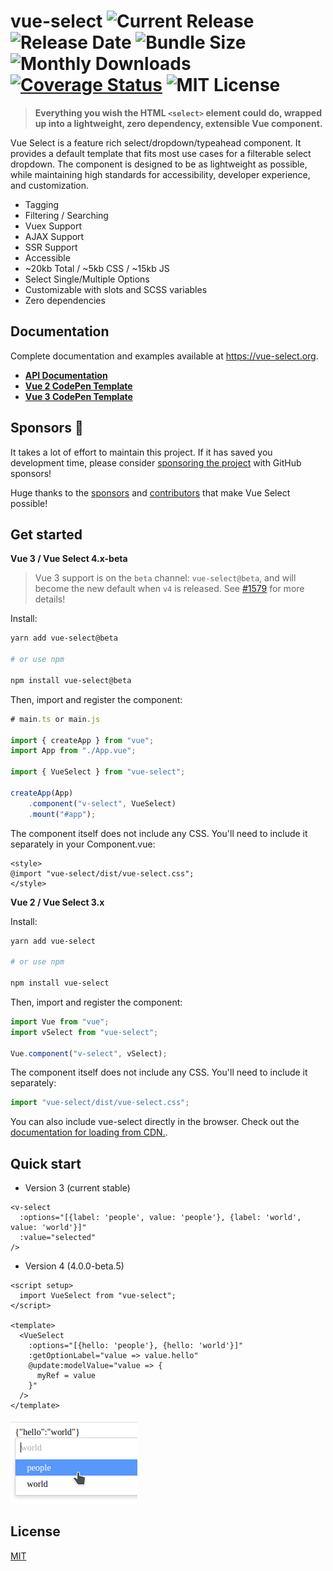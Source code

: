 # vue-select ![Current Release](https://img.shields.io/github/release/sagalbot/vue-select.svg?style=flat-square) ![Release Date](https://img.shields.io/github/release-date/sagalbot/vue-select?style=flat-square) ![Bundle Size](https://flat.badgen.net/bundlephobia/min/vue-select) ![Monthly Downloads](https://img.shields.io/npm/dm/vue-select.svg?style=flat-square) [![Coverage Status](https://coveralls.io/repos/github/sagalbot/vue-select/badge.svg?branch=master)](https://coveralls.io/github/sagalbot/vue-select?branch=master) ![MIT License](https://img.shields.io/github/license/sagalbot/vue-select.svg?style=flat-square)

> **Everything you wish the HTML `<select>` element could do, wrapped up into a lightweight, zero
> dependency, extensible Vue component.**

Vue Select is a feature rich select/dropdown/typeahead component. It provides a default
template that fits most use cases for a filterable select dropdown. The component is designed to be as
lightweight as possible, while maintaining high standards for accessibility,
developer experience, and customization.

- Tagging
- Filtering / Searching
- Vuex Support
- AJAX Support
- SSR Support
- Accessible
- ~20kb Total / ~5kb CSS / ~15kb JS
- Select Single/Multiple Options
- Customizable with slots and SCSS variables
- Zero dependencies

## Documentation

Complete documentation and examples available at https://vue-select.org.

- **[API Documentation](https://vue-select.org)**
- **[Vue 2 CodePen Template](https://codepen.io/pen?template=VwdrdzG)**
- **[Vue 3 CodePen Template](https://codepen.io/pen?template=NpwrQO)**

## Sponsors :tada:

It takes a lot of effort to maintain this project. If it has saved you development time, please consider [sponsoring the project](https://github.com/sponsors/sagalbot)
with GitHub sponsors!

Huge thanks to the [sponsors](https://github.com/sponsors/sagalbot) and [contributors](https://github.com/sagalbot/vue-select/graphs/contributors) that make Vue Select possible!

## Get started

**Vue 3 / Vue Select 4.x-beta**

> Vue 3 support is on the `beta` channel: `vue-select@beta`, and will become the new default when `v4` is released. See [#1579](https://github.com/sagalbot/vue-select/issues/1597) for more details!

Install:

```bash
yarn add vue-select@beta

# or use npm

npm install vue-select@beta
```

Then, import and register the component:

```js
# main.ts or main.js

import { createApp } from "vue";
import App from "./App.vue";

import { VueSelect } from "vue-select";

createApp(App)
    .component("v-select", VueSelect)
    .mount("#app");
```

The component itself does not include any CSS. You'll need to include it separately in your Component.vue:
```vue
<style>
@import "vue-select/dist/vue-select.css";
</style>
```

**Vue 2 / Vue Select 3.x**

Install:

```bash
yarn add vue-select

# or use npm

npm install vue-select
```

Then, import and register the component:

```js
import Vue from "vue";
import vSelect from "vue-select";

Vue.component("v-select", vSelect);
```

The component itself does not include any CSS. You'll need to include it separately:

```js
import "vue-select/dist/vue-select.css";
```

You can also include vue-select directly in the browser. Check out the
[documentation for loading from CDN.](https://vue-select.org/guide/install.html#in-the-browser).


## Quick start
- Version 3 (current stable)

```vue
<v-select 
  :options="[{label: 'people', value: 'people'}, {label: 'world', value: 'world'}]"
  :value="selected" 
/>
```

- Version 4 (4.0.0-beta.5)

```vue
<script setup>
  import VueSelect from "vue-select";
</script>

<template>
  <VueSelect
    :options="[{hello: 'people'}, {hello: 'world'}]"
    :getOptionLabel="value => value.hello"
    @update:modelValue="value => {
      myRef = value
    }"
  />
</template>

```

![result](docs/vselect-beta.png)

## License

[MIT](https://github.com/sagalbot/vue-select/blob/master/LICENSE.md)
